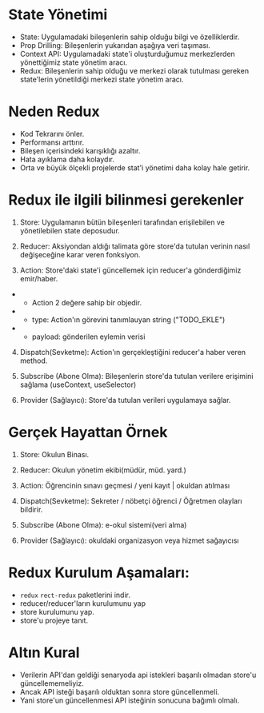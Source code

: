 # State Yönetimi

- State: Uygulamadaki bileşenlerin sahip olduğu bilgi ve özelliklerdir.
- Prop Drilling: Bileşenlerin yukarıdan aşağıya veri taşıması.
- Context API: Uygulamadaki state'i oluşturduğumuz merkezlerden yönettiğimiz state yönetim aracı.
- Redux: Bileşenlerin sahip olduğu ve merkezi olarak tutulması gereken state'lerin yönetildiği merkezi state yönetim aracı.

# Neden Redux

- Kod Tekrarını önler.
- Performansı arttırır.
- Bileşen içerisindeki karışıklığı azaltır.
- Hata ayıklama daha kolaydır.
- Orta ve büyük ölçekli projelerde stat'i yönetimi daha kolay hale getirir.

# Redux ile ilgili bilinmesi gerekenler

1. Store: Uygulamanın bütün bileşenleri tarafından erişilebilen ve yönetilebilen state deposudur.

2. Reducer: Aksiyondan aldığı talimata göre store'da tutulan verinin nasıl değişeceğine karar veren fonksiyon.

3. Action: Store'daki state'i güncellemek için reducer'a gönderdiğimiz emir/haber.

- - Action 2 değere sahip bir objedir.
- - type: Action'ın görevini tanımlauyan string ("TODO_EKLE")
- - payload: gönderilen eylemin verisi

4. Dispatch(Sevketme): Action'ın gerçekleştiğini reducer'a haber veren method.

5. Subscribe (Abone Olma): Bileşenlerin store'da tutulan verilere erişimini sağlama (useContext, useSelector)

6. Provider (Sağlayıcı): Store'da tutulan verileri uygulamaya sağlar.

# Gerçek Hayattan Örnek

1. Store: Okulun Binası.

2. Reducer: Okulun yönetim ekibi(müdür, müd. yard.)

3. Action: Öğrencinin sınavı geçmesi / yeni kayıt | okuldan atılması

4. Dispatch(Sevketme): Sekreter / nöbetçi öğrenci / Öğretmen olayları bildirir.

5. Subscribe (Abone Olma): e-okul sistemi(veri alma)

6. Provider (Sağlayıcı): okuldaki organizasyon veya hizmet sağayıcısı

# Redux Kurulum Aşamaları:

- `redux` `rect-redux` paketlerini indir.
- reducer/reducer'ların kurulumunu yap
- store kurulumunu yap.
- store'u projeye tanıt.

# Altın Kural

- Verilerin API'dan geldiği senaryoda api istekleri başarılı olmadan store'u güncellememeliyiz.
- Ancak API isteği başarılı olduktan sonra store güncellenmeli.
- Yani store'un güncellenmesi API isteğinin sonucuna bağımlı olmalı.
